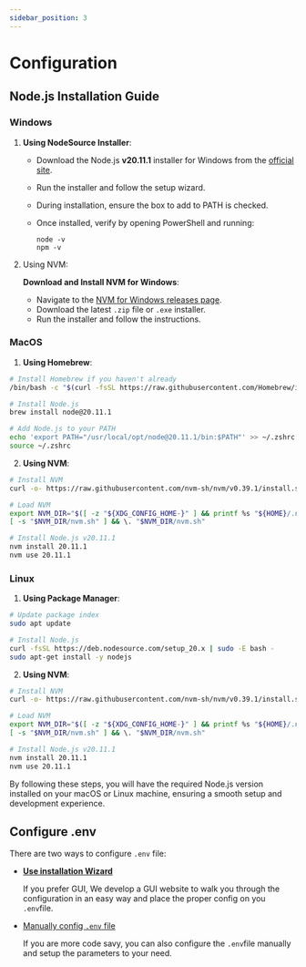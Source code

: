 ```yaml
---
sidebar_position: 3
---
```


# Configuration

## Node.js Installation Guide

### Windows

1. **Using NodeSource Installer**:

   - Download the Node.js **v20.11.1** installer for Windows from the [official site](https://nodejs.org/).
   - Run the installer and follow the setup wizard.
   - During installation, ensure the box to add to PATH is checked.
   - Once installed, verify by opening PowerShell and running:

     ```
     node -v
     npm -v
     ```

2. Using NVM:

   **Download and Install NVM for Windows**:

   - Navigate to the [NVM for Windows releases page](https://github.com/coreybutler/nvm-windows/releases).
   - Download the latest `.zip` file or `.exe` installer.
   - Run the installer and follow the instructions.

### MacOS

1. **Using Homebrew**:

```bash
# Install Homebrew if you haven't already
/bin/bash -c "$(curl -fsSL https://raw.githubusercontent.com/Homebrew/install/HEAD/install.sh)"

# Install Node.js
brew install node@20.11.1

# Add Node.js to your PATH
echo 'export PATH="/usr/local/opt/node@20.11.1/bin:$PATH"' >> ~/.zshrc
source ~/.zshrc
```

2. **Using NVM**:

```bash
# Install NVM
curl -o- https://raw.githubusercontent.com/nvm-sh/nvm/v0.39.1/install.sh | bash

# Load NVM
export NVM_DIR="$([ -z "${XDG_CONFIG_HOME-}" ] && printf %s "${HOME}/.nvm" || printf %s "${XDG_CONFIG_HOME}/nvm")"
[ -s "$NVM_DIR/nvm.sh" ] && \. "$NVM_DIR/nvm.sh"

# Install Node.js v20.11.1
nvm install 20.11.1
nvm use 20.11.1
```

### Linux

1. **Using Package Manager**:

```bash
# Update package index
sudo apt update

# Install Node.js
curl -fsSL https://deb.nodesource.com/setup_20.x | sudo -E bash -
sudo apt-get install -y nodejs
```

2. **Using NVM**:

```bash
# Install NVM
curl -o- https://raw.githubusercontent.com/nvm-sh/nvm/v0.39.1/install.sh | bash

# Load NVM
export NVM_DIR="$([ -z "${XDG_CONFIG_HOME-}" ] && printf %s "${HOME}/.nvm" || printf %s "${XDG_CONFIG_HOME}/nvm")"
[ -s "$NVM_DIR/nvm.sh" ] && \. "$NVM_DIR/nvm.sh"

# Install Node.js v20.11.1
nvm install 20.11.1
nvm use 20.11.1
```

By following these steps, you will have the required Node.js version installed on your macOS or Linux machine, ensuring a smooth setup and development experience.

## Configure .env

There are two ways to configure `.env` file:

- [**Use installation Wizard**](wizard.md)

  If you prefer GUI, We develop a GUI website to walk you through the configuration in an easy way and place the proper config on you `.env`file.

- [Manually config `.env` file](environment-file/README.md)

  If you are more code savy, you can also configure the `.env`file manually and setup the parameters to your need.
